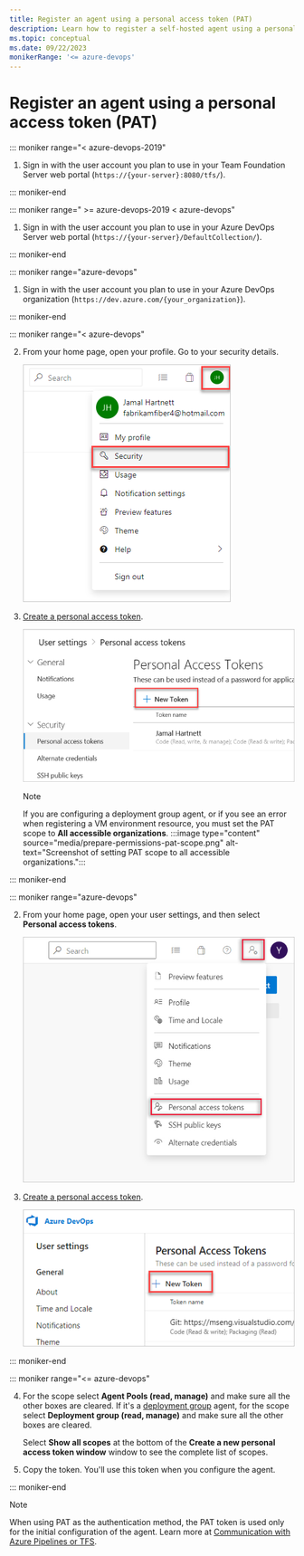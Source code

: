 ```yaml
---
title: Register an agent using a personal access token (PAT)
description: Learn how to register a self-hosted agent using a personal access token (PAT)
ms.topic: conceptual
ms.date: 09/22/2023
monikerRange: '<= azure-devops'
---
```


# Register an agent using a personal access token (PAT)

::: moniker range="< azure-devops-2019"

1. Sign in with the user account you plan to use in your Team Foundation Server web portal (`https://{your-server}:8080/tfs/`).

::: moniker-end

::: moniker range=" >= azure-devops-2019 < azure-devops"

1. Sign in with the user account you plan to use in your Azure DevOps Server web portal (`https://{your-server}/DefaultCollection/`).

::: moniker-end

::: moniker range="azure-devops"

1. Sign in with the user account you plan to use in your Azure DevOps organization (`https://dev.azure.com/{your_organization}`).

::: moniker-end

::: moniker range="< azure-devops"

2. From your home page, open your profile. Go to your security details.

   ![Go to your security details.](../../repos/git/media/my-profile-team-services.png)

3. [Create a personal access token](../../organizations/accounts/use-personal-access-tokens-to-authenticate.md).

   ![Create a personal access token.](../../repos/git/media/add-personal-access-token.png)

   > [!NOTE]
   > If you are configuring a deployment group agent, or if you see an error when registering a VM environment resource, you must set the PAT scope to **All accessible organizations**. 
   > :::image type="content" source="media/prepare-permissions-pat-scope.png" alt-text="Screenshot of setting PAT scope to all accessible organizations.":::


::: moniker-end

::: moniker range="azure-devops"

2. From your home page, open your user settings, and then select **Personal access tokens**.

   ![Go to your security details.](../../repos/git/media/select-personal-access-tokens.jpg)

3. [Create a personal access token](../../organizations/accounts/use-personal-access-tokens-to-authenticate.md).

   ![Create a personal access token.](../../repos/git/media/select-new-token.png)

::: moniker-end

::: moniker range="<= azure-devops"

4. For the scope select **Agent Pools (read, manage)** and make sure all the other boxes are cleared.
   If it's a [deployment group](../release/deployment-groups/index.md) agent, for the scope select **Deployment group (read, manage)** and make sure all the other boxes are cleared.

   Select **Show all scopes** at the bottom of the **Create a new personal access token window** window to see the complete list of scopes.

5. Copy the token. You'll use this token when you configure the agent.

::: moniker-end

> [!NOTE]
> When using PAT as the authentication method, the PAT token is used only for the initial configuration of the agent. Learn more at [Communication with Azure Pipelines or TFS](./agents.md#communication).
